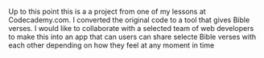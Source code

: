 Up to this point this is a a project from one of my lessons at Codecademy.com. I converted the original code to a tool that gives Bible verses. I would like to collaborate with a 
selected team of web developers to make this into an app that can users can share selecte Bible verses with each other depending on how they feel at any moment in time
